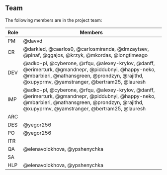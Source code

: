 ## Team

The following members are in the project team:

Role | Members
---|---
PM | @davvd
CR | @darkled, @caarlos0, @carlosmiranda, @dmzaytsev, @pinaf, @ggajos, @krzyk, @mkordas, @longtimeago
DEV | @adko-pl, @cyberone, @rfqu, @alexey-krylov, @danff, @erimerturk, @gmandnepr, @piddubnyi, @happy-neko, @mbarbieri, @nathansgreen, @prondzyn, @rajithd, @xupyprmv, @yamstranger, @bertram25, @lauresh
IMP | @adko-pl, @cyberone, @rfqu, @alexey-krylov, @danff, @erimerturk, @gmandnepr, @piddubnyi, @happy-neko, @mbarbieri, @nathansgreen, @prondzyn, @rajithd, @xupyprmv, @yamstranger, @bertram25, @lauresh
ARC | 
DES | @yegor256
PO | @yegor256
ITR | 
QA | @elenavolokhova, @ypshenychka
SA | 
HLP | @elenavolokhova, @ypshenychka
